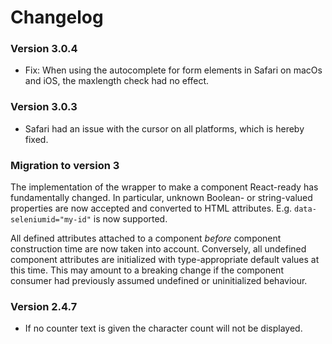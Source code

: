 # Changelog

### Version 3.0.4

- Fix: When using the autocomplete for form elements in Safari on macOs and iOS, the maxlength check had no effect.

### Version 3.0.3

- Safari had an issue with the cursor on all platforms, which is hereby fixed.

### Migration to version 3

The implementation of the wrapper to make a component React-ready has
fundamentally changed. In particular, unknown Boolean- or
string-valued properties are now accepted and converted to HTML
attributes. E.g. `data-seleniumid="my-id"` is now supported.

All defined attributes attached to a component _before_ component
construction time are now taken into account. Conversely, all undefined
component attributes are initialized with type-appropriate default
values at this time. This may amount to a breaking change if the
component consumer had previously assumed undefined or uninitialized
behaviour.

### Version 2.4.7

- If no counter text is given the character count will not be displayed.
